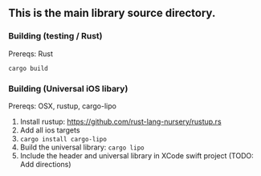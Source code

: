 ## This is the main library source directory.

### Building (testing / Rust)
Prereqs: Rust

`cargo build`

### Building (Universal iOS libary)
Prereqs: OSX, rustup, cargo-lipo

1. Install rustup: https://github.com/rust-lang-nursery/rustup.rs
2. Add all ios targets
3. `cargo install cargo-lipo`
4. Build the universal library: `cargo lipo`
5. Include the header and universal library in XCode swift project (TODO: Add directions)
